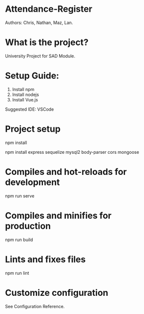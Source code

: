# Attendance-Register
Authors: Chris, Nathan, Maz, Lan.

# What is the project?
University Project for SAD Module.

# Setup Guide:

1. Install npm
2. Install nodejs
3. Install Vue.js

Suggested IDE: VSCode

# Project setup

npm install

npm install 
express
sequelize
mysql2
body-parser
cors
mongoose

# Compiles and hot-reloads for development

npm run serve

# Compiles and minifies for production

npm run build

# Lints and fixes files

npm run lint

# Customize configuration

See Configuration Reference.